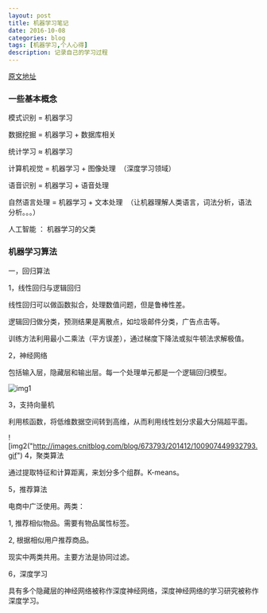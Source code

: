 ```yaml
---
layout: post
title: 机器学习笔记
date: 2016-10-08
categories: blog
tags: [机器学习,个人心得]
description: 记录自己的学习过程
---
```

[原文地址](http://www.36dsj.com/archives/20382)

### 一些基本概念

模式识别 = 机器学习

数据挖掘 = 机器学习 + 数据库相关

统计学习 ≈ 机器学习

计算机视觉 = 机器学习 + 图像处理  （深度学习领域）

语音识别 = 机器学习 + 语音处理

自然语言处理 = 机器学习 + 文本处理  （让机器理解人类语言，词法分析，语法分析。。。）

人工智能 ： 机器学习的父类

### 机器学习算法

一，回归算法

1，线性回归与逻辑回归

线性回归可以做函数拟合，处理数值问题，但是鲁棒性差。

逻辑回归做分类，预测结果是离散点，如垃圾邮件分类，广告点击等。

训练方法利用最小二乘法（平方误差），通过梯度下降法或拟牛顿法求解极值。

2，神经网络

包括输入层，隐藏层和输出层。每一个处理单元都是一个逻辑回归模型。

![img1]("http://images.cnitblog.com/blog/673793/201412/221224194835024.png")

3，支持向量机

利用核函数，将低维数据空间转到高维，从而利用线性划分求最大分隔超平面。

![img2("http://images.cnitblog.com/blog/673793/201412/100907449932793.gif")
4，聚类算法

通过提取特征和计算距离，来划分多个组群。K-means。

5，推荐算法

电商中广泛使用。两类：

1, 推荐相似物品。需要有物品属性标签。

2, 根据相似用户推荐商品。

现实中两类共用。主要方法是协同过滤。

6，深度学习

具有多个隐藏层的神经网络被称作深度神经网络，深度神经网络的学习研究被称作深度学习。




